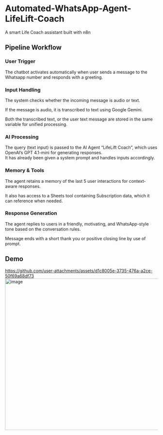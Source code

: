 # Automated-WhatsApp-Agent-LifeLift-Coach
A smart Life Coach assistant built with n8n
## Pipeline Workflow

### User Trigger
The chatbot activates automatically when user sends a message to the Whatsapp number and responds with a greeting.

### Input Handling
The system checks whether the incoming message is audio or text.

If the message is audio, it is transcribed to text using Google Gemini.

Both the transcribed text, or the user text message are stored in the same variable for unified processing.

### AI Processing
The query (text input) is passed to the AI Agent “LifeLift Coach”, which uses OpenAI’s GPT 4.1-mini for generating responses.  
It has already been given a system prompt and handles inputs accordingly.

### Memory & Tools
The agent retains a memory of the last 5 user interactions for context-aware responses.

It also has access to a Sheets tool containing Subscription data, which it can reference when needed.

### Response Generation
The agent replies to users in a friendly, motivating, and WhatsApp-style tone based on the conversation rules.

Message ends with a short thank you or positive closing line by use of prompt.


## Demo
https://github.com/user-attachments/assets/d1c8005e-3735-476a-a2ce-50f69a68df73
<img width="1043" height="499" alt="image" src="https://github.com/user-attachments/assets/c1b484da-c874-408d-92fc-1a16915d18d7" />

